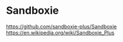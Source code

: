 # Sandboxie
https://github.com/sandboxie-plus/Sandboxie https://en.wikipedia.org/wiki/Sandboxie_Plus
